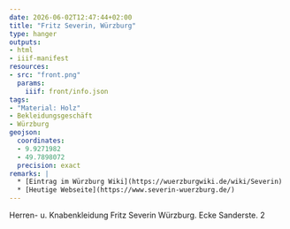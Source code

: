 ```yaml
---
date: 2026-06-02T12:47:44+02:00
title: "Fritz Severin, Würzburg"
type: hanger
outputs:
- html
- iiif-manifest
resources:
- src: "front.png"
  params:
    iiif: front/info.json
tags:
- "Material: Holz"
- Bekleidungsgeschäft
- Würzburg
geojson:
  coordinates:
  - 9.9271982
  - 49.7898072
  precision: exact
remarks: |
  * [Eintrag im Würzburg Wiki](https://wuerzburgwiki.de/wiki/Severin)
  * [Heutige Webseite](https://www.severin-wuerzburg.de/)
---
```

Herren- u. Knabenkleidung
Fritz Severin
Würzburg. Ecke Sanderste. 2
